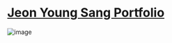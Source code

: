 # [Jeon Young Sang Portfolio](https://imvideo.github.io/ko/)

![image](https://github.com/user-attachments/assets/d57c02b8-c521-4879-a905-3f9e408d1835)


